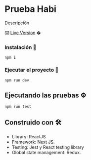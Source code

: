 # Prueba Habi

Descripción

⌨️ [Live Version](https://app/) �

### Instalación 🔧

```
npm i
```

### Ejecutar el proyecto 🔧

```
npm run dev
```

## Ejecutando las pruebas ⚙️

```
npm run test
```

## Construido con 🛠️

- Library: ReactJS
- Framework: Next JS.
- Testing: Jest y React testing library
- Global state management: Redux.

